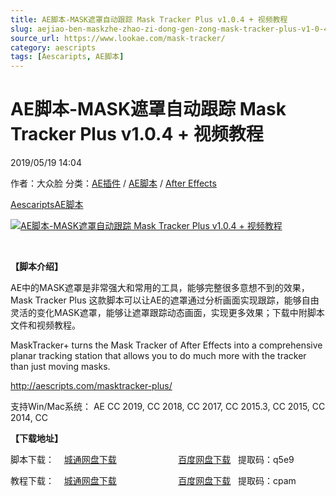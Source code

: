 ```yaml
---
title: AE脚本-MASK遮罩自动跟踪 Mask Tracker Plus v1.0.4 + 视频教程
slug: aejiao-ben-maskzhe-zhao-zi-dong-gen-zong-mask-tracker-plus-v1-0-4-shi-pin-jiao-cheng
source_url: https://www.lookae.com/mask-tracker/
category: aescripts
tags: [Aescaripts, AE脚本]
---
```

# AE脚本-MASK遮罩自动跟踪 Mask Tracker Plus v1.0.4 + 视频教程

2019/05/19 14:04

作者：大众脸
分类：[AE插件](https://www.lookae.com/after-effects/aechajian/) / [AE脚本](https://www.lookae.com/after-effects/aescripts/) / [After Effects](https://www.lookae.com/after-effects/)

[Aescaripts](https://www.lookae.com/tag/aescaripts/)[AE脚本](https://www.lookae.com/tag/ae%e8%84%9a%e6%9c%ac/)

[![AE脚本-MASK遮罩自动跟踪 Mask Tracker Plus v1.0.4 + 视频教程](https://www.lookae.com/wp-content/uploads/2015/01/Mask-Tracker.gif "AE脚本-MASK遮罩自动跟踪 Mask Tracker Plus v1.0.4 + 视频教程-LookAE.com")](https://www.lookae.com/wp-content/uploads/2015/01/Mask-Tracker.gif)

﻿﻿

**【脚本介绍】**

AE中的MASK遮罩是非常强大和常用的工具，能够完整很多意想不到的效果，Mask Tracker Plus 这款脚本可以让AE的遮罩通过分析画面实现跟踪，能够自由灵活的变化MASK遮罩，能够让遮罩跟踪动态画面，实现更多效果；下载中附脚本文件和视频教程。

MaskTracker+ turns the Mask Tracker of After Effects into a comprehensive planar tracking station that allows you to do much more with the tracker than just moving masks.

http://aescripts.com/masktracker-plus/

支持Win/Mac系统： AE CC 2019, CC 2018, CC 2017, CC 2015.3, CC 2015, CC 2014, CC

**【下载地址】**

脚本下载：    [城通网盘下载](https://lookae.ctfile.com/fs/680462-375086741)                         [百度网盘下载](https://pan.baidu.com/s/1IYQ7-AB7qex9QRgqVsKoEg)   提取码：q5e9

教程下载：    [城通网盘下载](https://lookae.ctfile.com/fs/680462-375087155)                         [百度网盘下载](https://pan.baidu.com/s/1vjauaC3i9uohEoB2TKVzHw)   提取码：cpam
